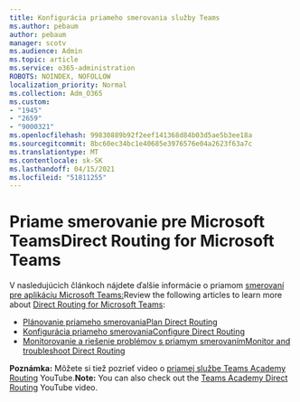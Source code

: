 ```yaml
---
title: Konfigurácia priameho smerovania služby Teams
ms.author: pebaum
author: pebaum
manager: scotv
ms.audience: Admin
ms.topic: article
ms.service: o365-administration
ROBOTS: NOINDEX, NOFOLLOW
localization_priority: Normal
ms.collection: Adm_O365
ms.custom:
- "1945"
- "2659"
- "9000321"
ms.openlocfilehash: 99830889b92f2eef141368d84b03d5ae5b3ee18a
ms.sourcegitcommit: 8bc60ec34bc1e40685e3976576e04a2623f63a7c
ms.translationtype: MT
ms.contentlocale: sk-SK
ms.lasthandoff: 04/15/2021
ms.locfileid: "51811255"
---
```

# <a name="direct-routing-for-microsoft-teams"></a><span data-ttu-id="1ffe8-102">Priame smerovanie pre Microsoft Teams</span><span class="sxs-lookup"><span data-stu-id="1ffe8-102">Direct Routing for Microsoft Teams</span></span>

<span data-ttu-id="1ffe8-103">V nasledujúcich článkoch nájdete ďalšie informácie o priamom [smerovaní pre aplikáciu Microsoft Teams:](https://docs.microsoft.com/MicrosoftTeams/direct-routing-landing-page)</span><span class="sxs-lookup"><span data-stu-id="1ffe8-103">Review the following articles to learn more about [Direct Routing for Microsoft Teams](https://docs.microsoft.com/MicrosoftTeams/direct-routing-landing-page):</span></span> 

- [<span data-ttu-id="1ffe8-104">Plánovanie priameho smerovania</span><span class="sxs-lookup"><span data-stu-id="1ffe8-104">Plan Direct Routing</span></span>](https://docs.microsoft.com/MicrosoftTeams/direct-routing-plan)
- [<span data-ttu-id="1ffe8-105">Konfigurácia priameho smerovania</span><span class="sxs-lookup"><span data-stu-id="1ffe8-105">Configure Direct Routing</span></span>](https://docs.microsoft.com/MicrosoftTeams/direct-routing-configure) 
- [<span data-ttu-id="1ffe8-106">Monitorovanie a riešenie problémov s priamym smerovaním</span><span class="sxs-lookup"><span data-stu-id="1ffe8-106">Monitor and troubleshoot Direct Routing</span></span>](https://docs.microsoft.com/MicrosoftTeams/direct-routing-monitor-and-troubleshoot)

<span data-ttu-id="1ffe8-107">**Poznámka:** Môžete si tiež pozrieť video o [priamej službe Teams Academy Routing](https://www.youtube.com/watch?v=1ASftX_Msb8&index=10&list=PLaSOUojkSiGnKuE30ckcjnDVkMNqDv0Vl) YouTube.</span><span class="sxs-lookup"><span data-stu-id="1ffe8-107">**Note:** You can also check out the [Teams Academy Direct Routing](https://www.youtube.com/watch?v=1ASftX_Msb8&index=10&list=PLaSOUojkSiGnKuE30ckcjnDVkMNqDv0Vl) YouTube video.</span></span>